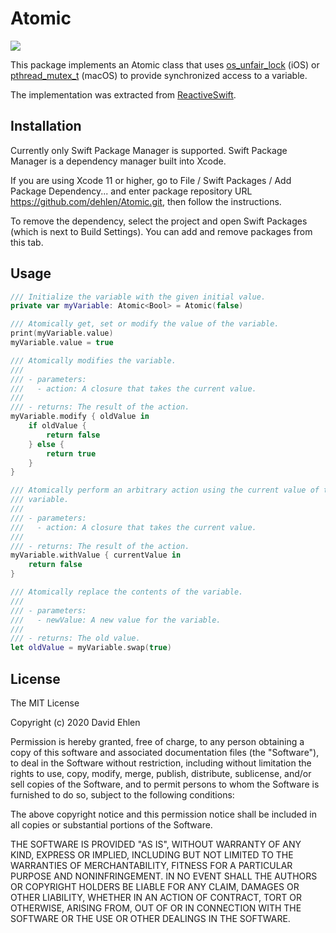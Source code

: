 # Atomic
<img src="https://img.shields.io/badge/supports-Swift%20Package%20Manager-green.svg">

This package implements an Atomic class that uses [os_unfair_lock](https://developer.apple.com/documentation/os/1646466-os_unfair_lock_lock) (iOS) or [pthread_mutex_t](https://pubs.opengroup.org/onlinepubs/007908799/xsh/pthread_mutex_lock.html) (macOS) to provide synchronized access to a variable.

The implementation was extracted from [ReactiveSwift](https://github.com/ReactiveCocoa/ReactiveSwift/blob/master/Sources/Atomic.swift).


## Installation

Currently only Swift Package Manager is supported. 
Swift Package Manager is a dependency manager built into Xcode.

If you are using Xcode 11 or higher, go to File / Swift Packages / Add Package Dependency... and enter package repository URL https://github.com/dehlen/Atomic.git, then follow the instructions.

To remove the dependency, select the project and open Swift Packages (which is next to Build Settings). You can add and remove packages from this tab.

## Usage
```swift
/// Initialize the variable with the given initial value.
private var myVariable: Atomic<Bool> = Atomic(false)

/// Atomically get, set or modify the value of the variable.
print(myVariable.value)
myVariable.value = true

/// Atomically modifies the variable.
///
/// - parameters:
///   - action: A closure that takes the current value.
///
/// - returns: The result of the action.
myVariable.modify { oldValue in 
    if oldValue {
        return false
    } else {
        return true
    }
}

/// Atomically perform an arbitrary action using the current value of the
/// variable.
///
/// - parameters:
///   - action: A closure that takes the current value.
///
/// - returns: The result of the action.
myVariable.withValue { currentValue in
    return false
}

/// Atomically replace the contents of the variable.
///
/// - parameters:
///   - newValue: A new value for the variable.
///
/// - returns: The old value.
let oldValue = myVariable.swap(true)
```

## License
The MIT License

Copyright (c) 2020 David Ehlen

Permission is hereby granted, free of charge, to any person obtaining a copy
of this software and associated documentation files (the "Software"), to deal
in the Software without restriction, including without limitation the rights
to use, copy, modify, merge, publish, distribute, sublicense, and/or sell
copies of the Software, and to permit persons to whom the Software is
furnished to do so, subject to the following conditions:

The above copyright notice and this permission notice shall be included in
all copies or substantial portions of the Software.

THE SOFTWARE IS PROVIDED "AS IS", WITHOUT WARRANTY OF ANY KIND, EXPRESS OR
IMPLIED, INCLUDING BUT NOT LIMITED TO THE WARRANTIES OF MERCHANTABILITY,
FITNESS FOR A PARTICULAR PURPOSE AND NONINFRINGEMENT. IN NO EVENT SHALL THE
AUTHORS OR COPYRIGHT HOLDERS BE LIABLE FOR ANY CLAIM, DAMAGES OR OTHER
LIABILITY, WHETHER IN AN ACTION OF CONTRACT, TORT OR OTHERWISE, ARISING FROM,
OUT OF OR IN CONNECTION WITH THE SOFTWARE OR THE USE OR OTHER DEALINGS IN
THE SOFTWARE.

